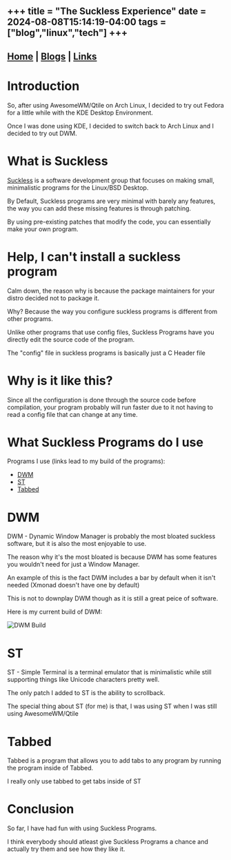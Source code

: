 +++
title = "The Suckless Experience"
date = 2024-08-08T15:14:19-04:00
tags = ["blog","linux","tech"]
+++
---
[Home](/) | [Blogs](/blogs) | [Links](/misc/links)
---

# Introduction

So, after using AwesomeWM/Qtile on Arch Linux, I decided to try out Fedora for a little while with the KDE Desktop Environment.

Once I was done using KDE, I decided to switch back to Arch Linux and I decided to try out DWM.

# What is Suckless

[Suckless](https://suckless.org) is a software development group that focuses on making small, minimalistic programs for the Linux/BSD Desktop.

By Default, Suckless programs are very minimal with barely any features, the way you can add these missing features is through patching.

By using pre-existing patches that modify the code, you can essentially make your own program.

# Help, I can't install a suckless program

Calm down, the reason why is because the package maintainers for your distro decided not to package it.

Why? Because the way you configure suckless programs is different from other programs.

Unlike other programs that use config files, Suckless Programs have you directly edit the source code of the program.

The "config" file in suckless programs is basically just a C Header file

# Why is it like this?

Since all the configuration is done through the source code before compilation, your program probably will run faster due to it not having to read a config file that can change at any time.

# What Suckless Programs do I use

Programs I use (links lead to my build of the programs):
- [DWM](https://github.com/redkittty/dwm-envixty)
- [ST](https://github.com/redkittty/st-envixty)
- [Tabbed](https://github.com/redkittty/tabbed-envixty)

# DWM

DWM - Dynamic Window Manager is probably the most bloated suckless software, but it is also the most enjoyable to use.

The reason why it's the most bloated is because DWM has some features you wouldn't need for just a Window Manager.

An example of this is the fact DWM includes a bar by default when it isn't needed (Xmonad doesn't have one by default)

This is not to downplay DWM though as it is still a great peice of software.

Here is my current build of DWM:

![DWM Build](/img/04-the-suckless-experience/dwm.png)

# ST

ST - Simple Terminal is a terminal emulator that is minimalistic while still supporting things like Unicode characters pretty well.

The only patch I added to ST is the ability to scrollback.

The special thing about ST (for me) is that, I was using ST when I was still using AwesomeWM/Qtile

# Tabbed

Tabbed is a program that allows you to add tabs to any program by running the program inside of Tabbed.

I really only use tabbed to get tabs inside of ST

# Conclusion

So far, I have had fun with using Suckless Programs.

I think everybody should atleast give Suckless Programs a chance and actually try them and see how they like it.
